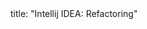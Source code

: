 <frontmatter>
title: "Intellij IDEA: Refactoring"
</frontmatter>

<include src="unit-inPage-asFlat.md" boilerplate />
